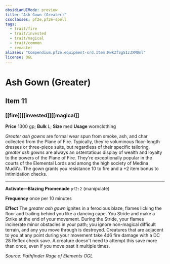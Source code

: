 ```yaml
---
obsidianUIMode: preview
title: "Ash Gown (Greater)"
cssclasses: pf2e,pf2e-spell
tags:
  - trait/fire
  - trait/invested
  - trait/magical
  - trait/common
  - remaster
aliases: "Compendium.pf2e.equipment-srd.Item.KwkZfSgS1z3XM0nl"
license: OGL
---
```

# Ash Gown (Greater)
## Item 11
### [[fire]][[invested]][[magical]]


**Price** 1300 gp; 
**Bulk** L; **Size** med
**Usage** wornclothing

_Greater ash gowns_ are formal wear spun from smoke, ash, and char collected from the Plane of Fire. Typically, they're voluminous floor-length dresses or three-piece suits, but regardless of their specific tailoring, _greater ash gowns_ are always an ostentatious display of wealth and loyalty to the powers of the Plane of Fire. They're exceptionally popular in the courts of the Elemental Lords and among the high society of Medina Mudii'a. The gown grants you resistance 10 to fire and a +2 item bonus to Intimidation checks.

* * *

**Activate—Blazing Promenade** `pf2:2` (manipulate)

**Frequency** once per 10 minutes

**Effect** The _greater ash gown_ ignites in a ferocious blaze, flames licking the floor and trailing behind you like a dancing cape. You Stride and make a Strike at the end of your movement. During the Stride, your flames incinerate minor obstacles in your path; you ignore non-magical difficult terrain, and any you move through is destroyed. Creatures that are adjacent to you at any point during your movement take 4d6 fire damage with a DC 28 Reflex check save. A creature doesn't need to attempt this save more than once, even if you move past it multiple times.

*Source: Pathfinder Rage of Elements*
*OGL*